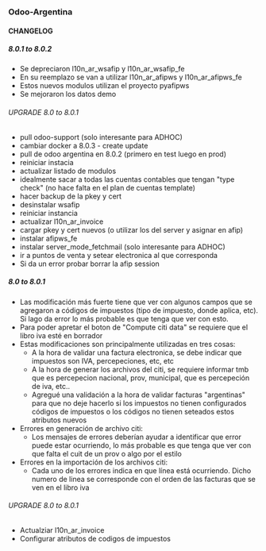 ### Odoo-Argentina

#### CHANGELOG
##### 8.0.1 to 8.0.2
* Se depreciaron l10n_ar_wsafip y l10n_ar_wsafip_fe
* En su reemplazo se van a utilizar l10n_ar_afipws y l10n_ar_afipws_fe
* Estos nuevos modulos utilizan el proyecto pyafipws
* Se mejoraron los datos demo

###### UPGRADE 8.0 to 8.0.1
- pull odoo-support (solo interesante para ADHOC)
- cambiar docker a 8.0.3 - create update
- pull de odoo argentina en 8.0.2 (primero en test luego en prod)
- reiniciar instacia 
- actualizar listado de modulos 
- idealmente sacar a todas las cuentas contables que tengan "type check" (no hace falta en el plan de cuentas template)
- hacer backup de la pkey y cert
- desinstalar wsafip
- reiniciar instancia
- actualizar l10n_ar_invoice
- cargar pkey y cert nuevos (o utilizar los del server y asignar en afip)
- instalar afipws_fe
- instalar server_mode_fetchmail (solo interesante para ADHOC)
- ir a puntos de venta y setear electronica al que corresponda
- Si da un error probar borrar la afip session 

##### 8.0 to 8.0.1
* Las modificación más fuerte tiene que ver con algunos campos que se agregaron a códigos de impuestos (tipo de impuesto, donde aplica, etc). Si lago da error lo más probable es que tenga que ver con esto.
* Para poder apretar el boton de "Compute citi data" se requiere que el libro iva esté en borrador
* Estas modificaciones son principalmente utilizadas en tres cosas:
    * A la hora de validar una factura electronica, se debe indicar que impuestos son IVA, percepeciones, etc, etc
    * A la hora de generar los archivos del citi, se requiere informar tmb que es percepecion nacional, prov, municipal, que es percepeción de iva, etc..
    * Agregué una validación a la hora de validar facturas "argentinas" para que no deje hacerlo si los impuestos no tienen configurados códigos de impuestos o los códigos no tienen seteados estos atributos nuevos
* Errores en generación de archivo citi:
    * Los mensajes de errores deberían ayudar a identificar que error puede estar ocurriendo, lo más probable es que tenga que ver con que falta el cuit de un prov o algo por el estilo
* Errores en la importación de los archivos citi:
    * Cada uno de los errores indica en que línea está ocurriendo. Dicho numero de linea se corresponde con el orden de las facturas que se ven en el libro iva

###### UPGRADE 8.0 to 8.0.1
- Actualziar l10n_ar_invoice
- Configurar atributos de codigos de impuestos
